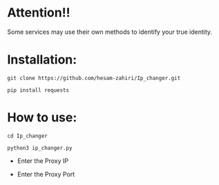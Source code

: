 # Attention‼️

Some services may use their own methods to identify your true identity.

# Installation:

```
git clone https://github.com/hesam-zahiri/Ip_changer.git

```
```
pip install requests

````
# How to use:

```
cd Ip_changer
```
```
python3 ip_changer.py
```

- Enter the Proxy IP

- Enter the Proxy Port
